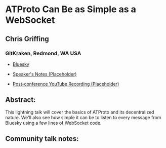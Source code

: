 # ATProto Can Be as Simple as a WebSocket 

## Chris Griffing
### GitKraken, Redmond, WA USA 
- [Bluesky](https://bsky.app/profile/cmgriffing.bsky.social) 

- [Speaker's Notes (Placeholder)]()
- [Post-conference YouTube Recording (Placeholder)]()
## Abstract: 

This lightning talk will cover the basics of ATProto and its decentralized nature. We'll also see how simple it can be to listen to every message from Bluesky using a few lines of WebSocket code.
## Community talk notes: 